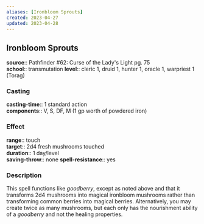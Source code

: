 ```yaml
---
aliases: [Ironbloom Sprouts]
created: 2023-04-27
updated: 2023-04-28
---
```


## Ironbloom Sprouts

**source**:: Pathfinder \#62: Curse of the Lady's Light pg. 75  
**school**:: transmutation
**level**:: cleric 1, druid 1, hunter 1, oracle 1, warpriest 1 (Torag)

### Casting

**casting-time**:: 1 standard action  
**components**:: V, S, DF, M (1 gp worth of powdered iron)

### Effect

**range**:: touch  
**target**:: 2d4 fresh mushrooms touched  
**duration**:: 1 day/level  
**saving-throw**:: none
**spell-resistance**:: yes

### Description

This spell functions like *goodberry*, except as noted above and that it transforms 2d4 mushrooms into magical ironbloom mushrooms rather than transforming common berries into magical berries. Alternatively, you may create twice as many mushrooms, but each only has the nourishment ability of a *goodberry* and not the healing properties.

